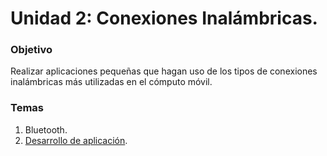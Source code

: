# Unidad 2: Conexiones Inalámbricas.

### Objetivo

Realizar aplicaciones pequeñas que hagan uso de los tipos de conexiones inalámbricas más utilizadas en el cómputo móvil.

### Temas

1. Bluetooth.
2. [Desarrollo de aplicación](https://github.com/LuisBurgos/computo-movil/tree/unidad-2/conexiones-inalambricas/example-bluetooth).
